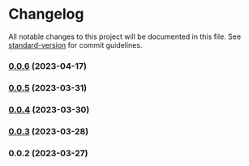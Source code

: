 # Changelog

All notable changes to this project will be documented in this file. See [standard-version](https://github.com/conventional-changelog/standard-version) for commit guidelines.

### [0.0.6](https://github.com/SethEden/HayStaller/compare/v0.0.5...v0.0.6) (2023-04-17)

### [0.0.5](https://github.com/SethEden/HayStaller/compare/v0.0.4...v0.0.5) (2023-03-31)

### [0.0.4](https://github.com/SethEden/HayStaller/compare/v0.0.3...v0.0.4) (2023-03-30)

### [0.0.3](https://github.com/SethEden/HayStaller/compare/v0.0.2...v0.0.3) (2023-03-28)

### 0.0.2 (2023-03-27)
